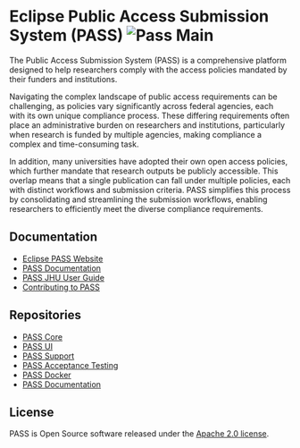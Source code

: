 # Eclipse Public Access Submission System (PASS) ![Pass Main](https://github.com/eclipse-pass/main/actions/workflows/pass-complete-release.yml/badge.svg)

The Public Access Submission System (PASS) is a comprehensive platform designed to help researchers comply with the 
access policies mandated by their funders and institutions.

Navigating the complex landscape of public access requirements can be challenging, as policies vary significantly across
federal agencies, each with its own unique compliance process. These differing requirements often place an
administrative burden on researchers and institutions, particularly when research is funded by multiple agencies, making
compliance a complex and time-consuming task.

In addition, many universities have adopted their own open access policies, which further mandate that research outputs
be publicly accessible. This overlap means that a single publication can fall under multiple policies, each with
distinct workflows and submission criteria. PASS simplifies this process by consolidating and streamlining the
submission workflows, enabling researchers to efficiently meet the diverse compliance requirements.

## Documentation

* [Eclipse PASS Website](https://eclipse-pass.org/index.html)
* [PASS Documentation](https://docs.eclipse-pass.org/)
* [PASS JHU User Guide](https://pass.jhu.edu/guide/)
* [Contributing to PASS](https://docs.eclipse-pass.org/welcome-guide/contributing-to-pass)

## Repositories

* [PASS Core](https://github.com/eclipse-pass/pass-core)
* [PASS UI](https://github.com/eclipse-pass/pass-ui)
* [PASS Support](https://github.com/eclipse-pass/pass-support)
* [PASS Acceptance Testing](https://github.com/eclipse-pass/pass-acceptance-testing)
* [PASS Docker](https://github.com/eclipse-pass/pass-docker)
* [PASS Documentation](https://github.com/eclipse-pass/pass-documentation)

## License

PASS is Open Source software released under the [Apache 2.0 license](LICENSE).